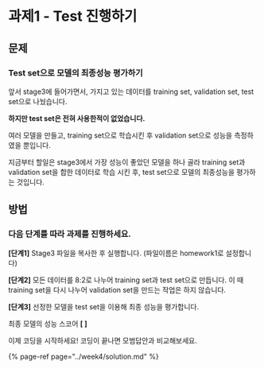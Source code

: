 # 과제1 - Test 진행하기

## 문제

### Test set으로 모델의 최종성능 평가하기

앞서 stage3에 들어가면서, 가지고 있는 데이터를 training set, validation set, test set으로 나눴습니다. 

**하지만 test set은 전혀 사용한적이 없었습니다.** 

여러 모델을 만들고, training set으로 학습시킨 후 validation set으로 성능을 측정하였을 뿐입니다. 

지금부터 할일은 stage3에서 가장 성능이 좋았던 모델을 하나 골라 training set과 validation set을 합한 데이터로 학습 시킨 후, test set으로 모델의 최종성능을 평가하는 것입니다.

## 방법

### **다음** **단계를** **따라** **과제를** **진행하세요.**

**\[단계1\]** Stage3 파일을 복사한 후 실행합니다. \(파일이름은 homework1로 설정합니다\)

**\[단계2\]** 모든 데이터를 8:2로 나누어 training set과 test set으로 만듭니다. 이 때 training set을 다시 나누어 validation set을 만드는 작업은 하지 않습니다.

**\[단계3\]** 선정한 모델을 test set을 이용해 최종 성능을 평가합니다.

최종 모델의 성능 스코어 **\[                  \]**

이제 코딩을 시작하세요! 코딩이 끝나면 모범답안과 비교해보세요.

{% page-ref page="../week4/solution.md" %}

